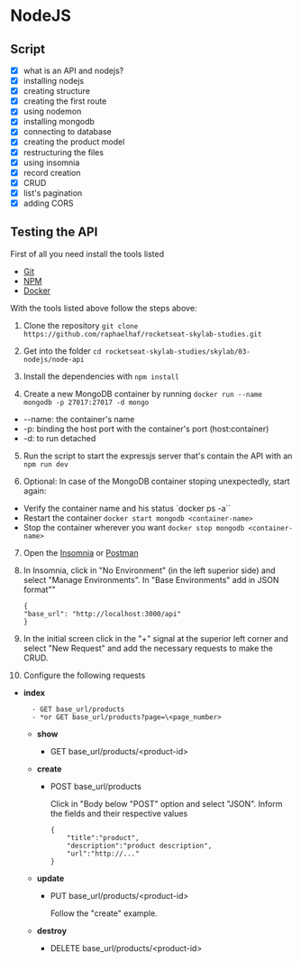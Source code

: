 # NodeJS

## Script

- [x] what is an API and nodejs?
- [x] installing nodejs
- [x] creating structure
- [x] creating the first route
- [x] using nodemon
- [x] installing mongodb
- [x] connecting to database
- [x] creating the product model
- [x] restructuring the files
- [x] using insomnia
- [x] record creation
- [x] CRUD
- [x] list's pagination
- [x] adding CORS

## Testing the API

First of all you need install the tools listed 
  - [Git](https://git-scm.com/)
  - [NPM](https://nodejs.org/en/)
  - [Docker](https://docs.docker.com/get-docker/)

With the tools listed above follow the steps above:

1. Clone the repository `git clone https://github.com/raphaelhaf/rocketseat-skylab-studies.git`

2. Get into the folder `cd rocketseat-skylab-studies/skylab/03-nodejs/node-api`

3. Install the dependencies with `npm install`

4. Create a new MongoDB container by running `docker run --name mongodb -p 27017:27017 -d mongo`
  - --name: the container's name
  - -p: binding the host port with the container's port (host:container)
  - -d: to run detached

5. Run the script to start the expressjs server that's contain the API with an `npm run dev`

6. Optional: In case of the MongoDB container stoping unexpectedly, start again:
  - Verify the container name and his status `docker ps -a``
  - Restart the container `docker start mongodb <container-name>`
  - Stop the container wherever you want `docker stop mongodb <container-name>`

7. Open the [Insomnia](https://insomnia.rest/) or [Postman](https://www.getpostman.com/)

8. In Insomnia, click in "No Environment" (in the left superior side) and select "Manage Environments". In "Base Environments" add in JSON format""
    ```
    {
    "base_url": "http://localhost:3000/api"
    }
    ```
9. In the initial screen click in the "+" signal at the superior left corner and select "New Request" and add the necessary requests to make the CRUD.

10. Configure the following requests

- **index**

        - GET base_url/products
        - *or GET base_url/products?page=\<page_number>

    - **show**

        - GET base_url/products/\<product-id>

    - **create**

        - POST base_url/products

            Click in "Body below "POST" option and select "JSON". Inform the fields and their respective values

            ```
            {
                "title":"product",
                "description":"product description",
                "url":"http://..."
            }
            ```

    - **update**

        - PUT base_url/products/\<product-id>

            Follow the "create" example.

    - **destroy**

        - DELETE base_url/products/\<product-id>
